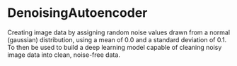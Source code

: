 # DenoisingAutoencoder
Creating image data by assigning random noise values drawn from a normal (gaussian) distribution, using a mean of 0.0 and a standard deviation of 0.1. To then be used to build a deep learning model capable of cleaning noisy image data into clean, noise-free data.
